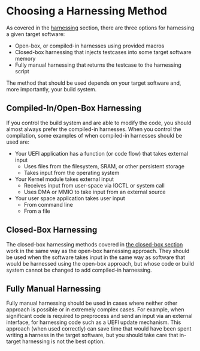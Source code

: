 # Choosing a Harnessing Method

As covered in the [harnessing](../harnessing/) section, there are three options for
harnessing a given target software:

- Open-box, or compiled-in harnesses using provided macros
- Closed-box harnessing that injects testcases into some target software memory
- Fully manual harnessing that returns the testcase to the harnessing script

The method that should be used depends on your target software and, more importantly,
your build system.

## Compiled-In/Open-Box Harnessing

If you control the build system and are able to modify the code, you
should almost always prefer the compiled-in harnesses. When you control the compilation,
some examples of when compiled-in harnesses should be used are:

- Your UEFI application has a function (or code flow) that takes external input
  - Uses files from the filesystem, SRAM, or other persistent storage
  - Takes input from the operating system
- Your Kernel module takes external input
  - Receives input from user-space via IOCTL or system call
  - Uses DMA or MMIO to take input from an external source
- Your user space application takes user input
  - From command line
  - From a file

## Closed-Box Harnessing

The closed-box harnessing methods covered in
[the closed-box section](../harnessing/closed-box.md) work in the same way as the
open-box harnessing approach. They should be used when the software takes input in the
same way as software that would be harnessed using the open-box approach, but whose
code or build system cannot be changed to add compiled-in harnessing.

## Fully Manual Harnessing

Fully manual harnessing should be used in cases where neither other approach is
possible or in extremely complex cases. For example, when significant code is required
to preprocess and send an input via an external interface, for harnessing code such as
a UEFI update mechanism. This approach (when used correctly) can save time that would
have been spent writing a harness in the target software, but you should take care that
in-target harnessing is not the best option.